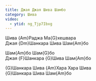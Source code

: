 ```yaml
---
title: Джая Джая Шива Шамбо
category: Шива
video:
  - ytid: ng_Tjp7Ibxg
---
```

Шива {Am}Раджа Ма{G}хешвара  
Джая {Dm}Шанкара Шива Шам{Am}бо

Шам{Am}бо Шам{G}бо  
Джая {F}Шанкара {G}Шива Шам{Am}бо

{G}Шанкара Шива {Am}Хара Хара Шива  
{G}Шанкара Шива Шам{Am}бо